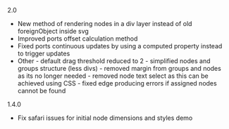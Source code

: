 
2.0
  - New method of rendering nodes in a div layer instead of old foreignObject inside svg
  - Improved ports offset calculation method
  - Fixed ports continuous updates by using a computed property instead to trigger updates
  - Other - default drag threshold reduced to 2
          - simplified nodes and groups structure (less divs)
          - removed margin from groups and nodes as its no longer needed
          - removed node text select as this can be achieved using CSS
          - fixed edge producing errors if assigned nodes cannot be found

1.4.0
  - Fix safari issues for initial node dimensions and styles demo